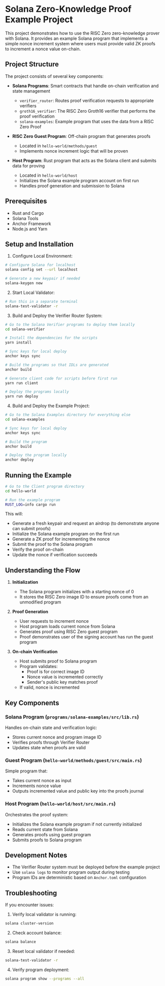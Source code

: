 # Solana Zero-Knowledge Proof Example Project

This project demonstrates how to use the RISC Zero zero-knowledge prover with Solana. 
It provides an example Solana program that implements a simple nonce increment system
 where users must provide valid ZK proofs to increment a nonce value on-chain.

## Project Structure

The project consists of several key components:

- **Solana Programs**: Smart contracts that handle on-chain verification and state management
  - `verifier_router`: Routes proof verification requests to appropriate verifiers
  - `groth16_verifier`: The RISC Zero Groth16 verifier that performs the proof verification
  - `solana-examples`: Example program that uses the data from a RISC Zero Proof

- **RISC Zero Guest Program**: Off-chain program that generates proofs
  - Located in `hello-world/methods/guest`
  - Implements nonce increment logic that will be proven

- **Host Program**: Rust program that acts as the Solana client and submits data for proving
  - Located in `hello-world/host`
  - Initializes the Solana example program account on first run
  - Handles proof generation and submission to Solana

## Prerequisites

- Rust and Cargo
- Solana Tools
- Anchor Framework
- Node.js and Yarn

## Setup and Installation

1. Configure Local Environment:
```bash
# Configure Solana for localhost
solana config set --url localhost

# Generate a new keypair if needed
solana-keygen new
```

2. Start Local Validator:
```bash
# Run this in a separate terminal
solana-test-validator -r
```

3. Build and Deploy the Verifier Router System:
```bash
# Go to the Solana Verifier programs to deploy them locally
cd solana-verifier

# Install the dependencies for the scripts
yarn install

# Sync keys for local deploy
anchor keys sync

# Build the programs so that IDLs are generated
anchor build

# Generate client code for scripts before first run
yarn run client

# Deploy the programs locally
yarn run deploy
```

4. Build and Deploy the Example Project:
```bash
# Go to the Solana Examples directory for everything else
cd solana-examples

# Sync keys for local deploy
anchor keys sync

# Build the program
anchor build

# Deploy the program locally
anchor deploy
```

## Running the Example

```bash
# Go to the Client program directory
cd hello-world

# Run the example program
RUST_LOG=info cargo run
```

This will:
- Generate a fresh keypair and request an airdrop (to demonstrate anyone can submit proofs)
- Initialize the Solana example program on the first run
- Generate a ZK proof for incrementing the nonce
- Submit the proof to the Solana program
- Verify the proof on-chain
- Update the nonce if verification succeeds

## Understanding the Flow

1. **Initialization**
   - The Solana program initializes with a starting nonce of 0
   - It stores the RISC Zero image ID to ensure proofs come from an unmodified program

2. **Proof Generation**
   - User requests to increment nonce
   - Host program loads current nonce from Solana
   - Generates proof using RISC Zero guest program
   - Proof demonstrates user of the signing account has run the guest program

3. **On-chain Verification**
   - Host submits proof to Solana program
   - Program validates:
     - Proof is for correct image ID
     - Nonce value is incremented correctly
     - Sender's public key matches proof
   - If valid, nonce is incremented

## Key Components

### Solana Program (`programs/solana-examples/src/lib.rs`)
Handles on-chain state and verification logic:
- Stores current nonce and program image ID
- Verifies proofs through Verifier Router
- Updates state when proofs are valid

### Guest Program (`hello-world/methods/guest/src/main.rs`)
Simple program that:
- Takes current nonce as input
- Increments nonce value
- Outputs incremented value and public key into the proofs journal

### Host Program (`hello-world/host/src/main.rs`)
Orchestrates the proof system:
- Initializes the Solana example program if not currently initialized
- Reads current state from Solana
- Generates proofs using guest program
- Submits proofs to Solana program

## Development Notes

- The Verifier Router system must be deployed before the example project
- Use `solana logs` to monitor program output during testing
- Program IDs are deterministic based on `Anchor.toml` configuration

## Troubleshooting

If you encounter issues:

1. Verify local validator is running:
```bash
solana cluster-version
```

2. Check account balance:
```bash
solana balance
```

3. Reset local validator if needed:
```bash
solana-test-validator -r
```

4. Verify program deployment:
```bash
solana program show --programs --all
```